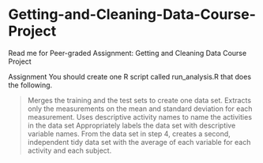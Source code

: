 # Getting-and-Cleaning-Data-Course-Project



Read me for Peer-graded Assignment: Getting and Cleaning Data Course Project


Assignment
You should create one R script called run_analysis.R that does the following.

> Merges the training and the test sets to create one data set.
> Extracts only the measurements on the mean and standard deviation for each measurement.
> Uses descriptive activity names to name the activities in the data set
> Appropriately labels the data set with descriptive variable names.
> From the data set in step 4, creates a second, independent tidy data set with the average of each variable for each activity and each subject.
